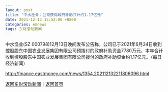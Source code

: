 ```yaml
---
layout: post
title: "中水渔业：公司获得政府补助共计约1.17亿元"
date: 2021-12-13 15:52:00 +0800
categories: emnews
tags: 东财滚动新闻
---
```


中水渔业(SZ 000798)12月13日晚间发布公告称，公司已于2021年6月24日收到控股股东中国农业发展集团有限公司预拨付的政府补助资金7780万元，本年合计收到控股股东中国农业发展集团有限公司拨付的政府补助资金约1.17亿元。（每日经济新闻）

<http://finance.eastmoney.com/news/1354,202112132211806096.html>

[返回东财滚动新闻](//finews.withounder.com/emnews/)｜[返回首页](//finews.withounder.com/)